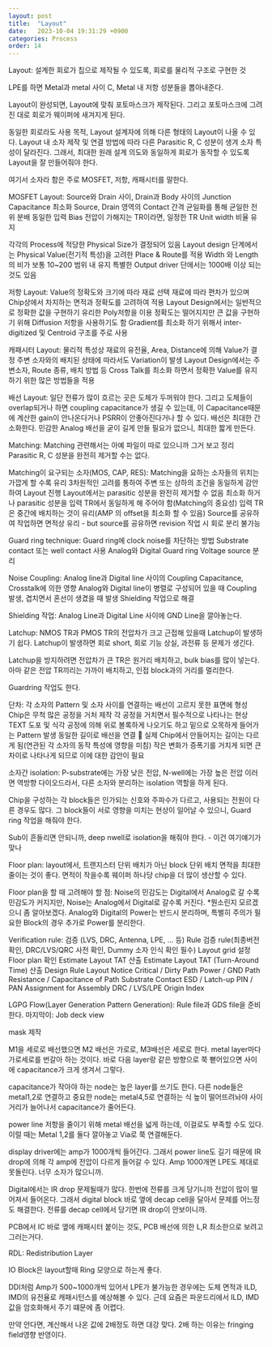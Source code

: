 ```yaml
---
layout: post
title:  "Layout"
date:   2023-10-04 19:31:29 +0900
categories: Process
order: 14
---
```


Layout: 설계한 회로가 칩으로 제작될 수 있도록, 회로를 물리적 구조로 구현한 것

LPE를 하면 Metal과 metal 사이 C, Metal 내 저항 성분들을 뽑아내준다.




Layout이 완성되면, Layout에 맞춰 포토마스크가 제작된다.
그리고 포토마스크에 그려진 대로 회로가 웨이퍼에 새겨지게 된다.


동일한 회로라도 사용 목적, Layout 설계자에 의해 다른 형태의 Layout이 나올 수 있다.
Layout 내 소자 제작 및 연결 방법에 따라 다른 Parasitic R, C 성분이 생겨 소자 특성이 달라진다.
그래서, 최대한 원래 설계 의도와 동일하게 회로가 동작할 수 있도록 Layout을 잘 만들어줘야 한다.

여기서 소자라 함은 주로 MOSFET, 저항, 캐패시터를 말한다.


MOSFET Layout:
Source와 Drain 사이, Drain과 Body 사이의 Junction Capacitance 최소화
Source, Drain 영역의 Contact 간격 균일화를 통해 균일한 전위 분배
동일한 입력 Bias 전압이 가해지는 TR이라면, 일정한  TR Unit width 비율 유지

각각의 Process에 적당한 Physical Size가 결정되어 있음
Layout design 단계에서는 Physical Value(전기적 특성)을 고려한 Place & Route를 적용
Width 와 Length의 비가 보통 10~200 범위 내 유지
특별한 Output driver 단에서는 1000배 이상 되는 것도 있음


저항 Layout:
Value의 정확도와 크기에 따라 재료 선택
재료에 따라 편차가 있으며 Chip상에서 차지하는 면적과 정확도를 고려하여 적용
Layout Design에서는 일반적으로 정확한 값을 구현하기 유리한 Poly저항을 이용
정확도는 떨어지지만 큰 값을 구현하기 위해 Diffusion 저항을 사용하기도 함
Gradient를 최소화 하기 위해서 inter-digitized 및 Centroid 구조를 주로 사용


캐패시터 Layout:
물리적 특성상 재료의 유전율,  Area, Distance에 의해 Value가 결정
주변 소자와의 배치된 상태에 따라서도 Variation이 발생
 Layout Design에서는 주변소자, Route 종류, 배치 방법 등 Cross Talk를 최소화 하면서 정확한 Value를 유지하기 위한 많은 방법들을 적용


배선 Layout:
일단 전류가 많이 흐르는 곳은 도체가 두꺼워야 한다.
그리고 도체들이 overlap되거나 하면 coupling capacitance가 생길 수 있는데,
이 Capacitance때문에 계산한 gain이 안나온다거나 PSRR이 안좋아진다거나 할 수 있다.
배선은 최대한 간소화한다. 민감한 Analog 배선을 굳이 길게 만들 필요가 없으니, 최대한 짧게 만든다.


Matching:
Matching 관련해서는 아예 파일이 따로 있으니까 그거 보고 정리
Parasitic R, C 성분을 완전히 제거할 수는 없다.

Matching이 요구되는 소자(MOS, CAP, RES):
Matching을 요하는 소자들의 위치는 가깝게 할 수록 유리
3차원적인 고려를 통하여 주변 또는 상하의 조건을 동일하게 감안하여 Layout 진행
Layout에서는  parasitic 성분을 완전히 제거할 수 없음
최소화 하거나 parasitic 성분을 입력 TR에서 동일하게 해 주어야 함(Matching의 중요성)
입력  TR은 중간에 배치하는 것이 유리(AMP 의 offset을 최소화 할 수 있음)
Source를 공유하여 작업하면 면적상 유리
     - but source를 공유하면  revision 작업 시 회로 분리 불가능


Guard ring technique:
Guard ring에 clock noise를 차단하는 방법
Substrate contact 또는 well contact 사용
Analog와 Digital Guard ring Voltage source 분리


Noise Coupling:
Analog line과 Digital line 사이의 Coupling Capacitance, Crosstalk에 의한 영향
Analog와 Digital line이 병렬로 구성되어 있을 때 Coupling 발생, 겹치면서 혼선이 생겼을 때 발생 
Shielding 작업으로 해결


Shielding 작업:
Analog Line과 Digital Line 사이에 GND Line을 깔아놓는다.


Latchup:
NMOS TR과 PMOS TR의 전압차가 크고 근접해 있을때 Latchup이 발생하기 쉽다.
Latchup이 발생하면 회로 short, 회로 기능 상실, 과전류 등 문제가 생긴다.

Latchup을 방지하려면 전압차가 큰 TR은 원거리 배치하고, bulk bias를 많이 넣는다.
아마 같은 전압 TR끼리는 가까이 배치하고, 인접 block과의 거리를 멀리한다.

Guardring 작업도 한다.

단차:
각 소자의 Pattern 및 소자 사이를 연결하는 배선이 고르지 못한 표면에 형성
Chip은 무척 많은 공정을 거처 제작
각 공정을 거치면서 필수적으로 나타나는 현상
TEXT 도포 및 식각 공정에 의해 위로 볼록하게 나오기도 하고 밑으로 오목하게 들어가는 Pattern 발생 
동일한 길이로 배선을 연결  실제 Chip에서 만들어지는 길이는 다르게 됨(연관된 각 소자의 동작 특성에 영향을 미침)
작은 변화가 증폭기를 거치게 되면 큰 차이로 나타나게 되므로 이에 대한 감안이 필요


소자간 isolation:
P-substrate에는 가장 낮은 전압, N-well에는 가장 높은 전압
이러면 역방향 다이오드라서, 다른 소자와 분리하는 isolation 역할을 하게 된다.

Chip을 구성하는 각 block들은 인가되는 신호와 주파수가 다르고, 사용되는 전원이 다른 경우도 많다. 그 block들이 서로 영향을 미치는 현상이 일어날 수 있으니, Guard ring 작업을 해줘야 한다.

Sub이 흔들리면 안되니까, deep nwell로 isolation을 해줘야 한다. - 이건 여기얘기가 맞나


Floor plan:
layout에서, 트랜지스터 단위 배치가 아닌 block 단위 배치
면적을 최대한 줄이는 것이 좋다.
면적이 작을수록 웨이퍼 하나당 chip을 더 많이 생산할 수 있다.

Floor plan을 할 때 고려해야 할 점:
Noise의 민감도는 Digital에서 Analog로 갈 수록 민감도가 커지지만, Noise는 Analog에서 Digital로 갈수록 커진다.
*뭔소린지 모르겠으니 좀 알아보겠다.
Analog와 Digital의 Power는 반드시 분리하며, 특별히 주의가 필요한 Block의 경우 추가로 Power를 분리한다.


Verification rule:
검증 (LVS, DRC, Antenna, LPE, ... 등) Rule
검증 rule(최종버전 확인, DRC/LVS/QRC 사전 확인, Dummy 소자 인식 확인 필수)
Layout grid 설정
Floor plan 확인
Estimate Layout TAT 산출
Estimate Layout TAT (Turn-Around Time) 산출
Design Rule
Layout Notice
Critical / Dirty Path
Power / GND Path
Resistance / Capacitance of Path
Substrate Contact
ESD / Latch-up
PIN / PAN Assignment for Assembly
DRC / LVS/LPE
Origin
Index


LGPG Flow(Layer Generation Pattern Generation):
Rule file과 GDS file을 준비한다.
마지막이:
Job deck view

mask 제작 

M1을 세로로 배선했으면 M2 배선은 가로로, M3배선은 세로로 한다.
metal layer마다 가로세로를 번갈아 하는 것이다.
바로 다음 layer랑 같은 방향으로 쭉 뻗어있으면 사이에 capacitance가 크게 생겨서 그렇다.

capacitance가 작아야 하는 node는 높은 layer를 쓰기도 한다.
다른 node들은 metal1,2로 연결하고 중요한 node는 metal4,5로 연결하는 식
높이 떨어뜨려놔야 사이 거리가 늘어나서 capacitance가 줄어든다.


power line 저항을 줄이기 위해 metal 배선을 넓게 하는데, 이걸로도 부족할 수도 있다.
이럴 때는 Metal 1,2를 둘다 깔아놓고 Via로 쭉 연결해둔다.


display driver에는 amp가 1000개씩 들어간다.
그래서 power line도 길기 때문에 IR drop에 의해 각 amp에 전압이 다르게 들어갈 수 있다.
Amp 1000개면 LPE도 제대로 못돌린다. 너무 소자가 많으니까.

Digital에서는 IR drop 문제될때가 많다. 한번에 전류를 크게 당기니까 전압이 많이 떨어져서 들어온다.
그래서 digital block 바로 옆에 decap cell을 달아서 문제를 어느정도 해결한다.
전류를 decap cell에서 당기면 IR drop이 안보이니까.

PCB에서 IC 바로 옆에 캐패시터 붙이는 것도, PCB 배선에 의한 L,R 최소한으로 보려고 그러는거다.


RDL: Redistribution Layer

IO Block은 layout할때 Ring 모양으로 하는게 좋다.


DDI처럼 Amp가 500~1000개씩 있어서 LPE가 불가능한 경우에는
도체 면적과 ILD, IMD의 유전율로 캐패시턴스를 예상해볼 수 있다.
근데 요즘은 파운드리에서 ILD, IMD값을 암호화해서 주기 떄문에 좀 어렵다.

만약 안다면, 계산해서 나온 값에 2배정도 하면 대강 맞다.
2배 하는 이유는 fringing field영향 반영이다.

